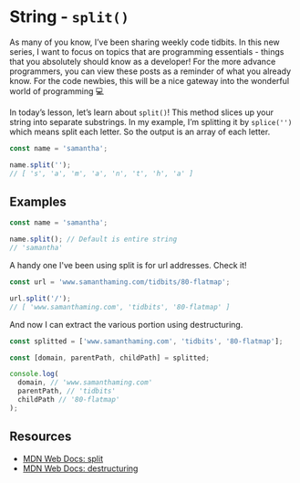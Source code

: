 # String - `split()`

As many of you know, I’ve been sharing weekly code tidbits. In this new series, I want to focus on topics that are programming essentials - things that you absolutely should know as a developer! For the more advance programmers, you can view these posts as a reminder of what you already know. For the code newbies, this will be a nice gateway into the wonderful world of programming 💻

In today’s lesson, let’s learn about `split()`! This method slices up your string into separate substrings. In my example, I’m splitting it by `splice('')` which means split each letter. So the output is an array of each letter.

```javascript
const name = 'samantha';

name.split('');
// [ 's', 'a', 'm', 'a', 'n', 't', 'h', 'a' ]
```

## Examples

```javascript
const name = 'samantha';

name.split(); // Default is entire string
// 'samantha'
```

A handy one I've been using split is for url addresses. Check it!

```javascript
const url = 'www.samanthaming.com/tidbits/80-flatmap';

url.split('/');
// [ 'www.samanthaming.com', 'tidbits', '80-flatmap' ]
```

And now I can extract the various portion using destructuring.

```javascript
const splitted = ['www.samanthaming.com', 'tidbits', '80-flatmap'];

const [domain, parentPath, childPath] = splitted;

console.log(
  domain, // 'www.samanthaming.com'
  parentPath, // 'tidbits'
  childPath // '80-flatmap'
);
```

## Resources

- [MDN Web Docs: split](https://developer.mozilla.org/en-US/docs/Web/JavaScript/Reference/Global_Objects/String/split)
- [MDN Web Docs: destructuring](https://developer.mozilla.org/en-US/docs/Web/JavaScript/Reference/Operators/Destructuring_assignment)
